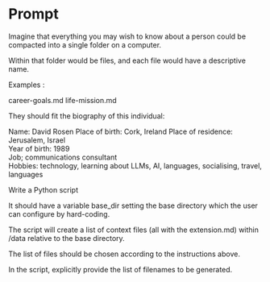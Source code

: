 # Prompt

Imagine that everything you may wish to know about a person could be compacted into a single folder on a computer.

Within that folder would be files, and each file would have a descriptive name.

Examples :


career-goals.md
life-mission.md
 
 They should fit the biography of this individual:

Name: David Rosen 
Place of birth: Cork, Ireland 
Place of residence: Jerusalem, Israel  
Year of birth: 1989  
Job; communications consultant  
Hobbies: technology, learning about LLMs, AI, languages, socialising, travel, languages  

Write a Python script

It should have a variable base_dir setting the base directory which the user can configure by hard-coding.

The script will create a list of context files (all with the extension.md) within /data relative to the base directory.

The list of files should be chosen according to the instructions above. 

In the script, explicitly provide the list of filenames to be generated. 